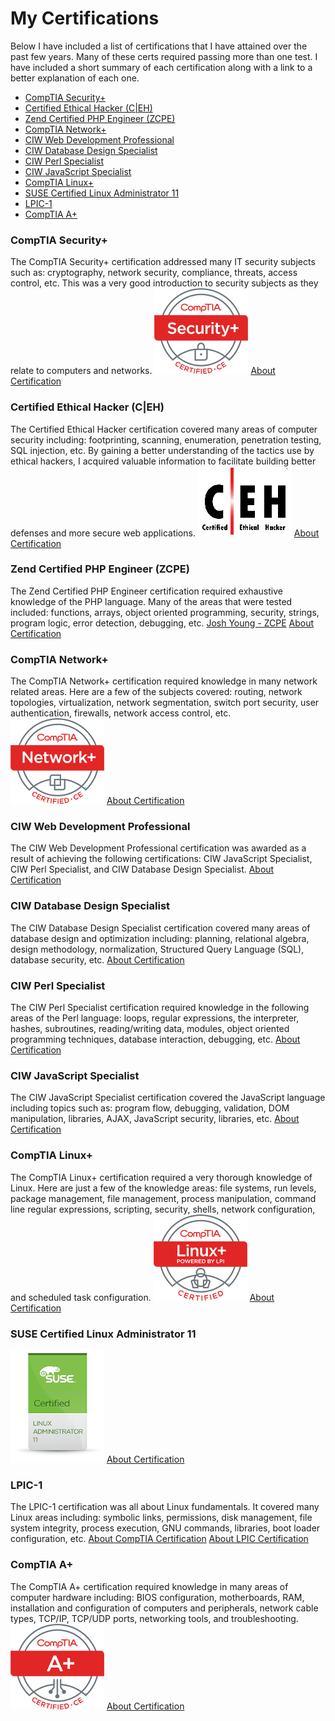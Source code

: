 # My Certifications

Below I have included a list of certifications that I have attained over the past few years.
Many of these certs required passing more than one test. I have included a short summary of each certification along with a link to a better explanation of each one.

* [CompTIA Security+](#comptia-security)
* [Certified Ethical Hacker (C|EH)](#certified-ethical-hacker-ceh)
* [Zend Certified PHP Engineer (ZCPE)](#zend-certified-php-engineer-zcpe)
* [CompTIA Network+](#comptia-network)
* [CIW Web Development Professional](#ciw-web-development-professional)
* [CIW Database Design Specialist](#ciw-database-design-specialist)
* [CIW Perl Specialist](#ciw-perl-specialist)
* [CIW JavaScript Specialist](#ciw-javascript-specialist)
* [CompTIA Linux+](#comptia-linux)
* [SUSE Certified Linux Administrator 11](#suse-certified-linux-administrator-11)
* [LPIC-1](#lpic-1)
* [CompTIA A+](#comptia-a)

### <a name='security'></a>CompTIA Security+
The CompTIA Security+ certification addressed many IT security subjects such as: cryptography, network security, compliance, threats, access control, etc. This was a very good introduction to security subjects as they relate to computers and networks.
![Security Plus Logo](../images/certs/resized/SecurityPlus_Logo_Certified_CE.png)
[About Certification](https://certification.comptia.org/certifications/security)

### <a name='ceh'></a>Certified Ethical Hacker (C|EH)
The Certified Ethical Hacker certification covered many areas of computer security including: footprinting, scanning, enumeration, penetration testing, SQL injection, etc. By gaining a better understanding of the tactics use by ethical hackers, I acquired valuable information to facilitate building better defenses and more secure web applications.
![CEH Logo](../images/certs/changed_format/CEH_logo.png)
[About Certification](https://www.eccouncil.org/Certification/certified-ethical-hacker)

### <a name='pce'></a>Zend Certified PHP Engineer (ZCPE)
The Zend Certified PHP Engineer certification required exhaustive knowledge of the PHP language. Many of the areas that were tested included: functions, arrays, object oriented programming, security, strings, program logic, error detection, debugging, etc.
[Josh Young - ZCPE](https://www.zend.com/en/yellow-pages/ZEND024785)
[About Certification](https://www.zend.com/en/services/certification/php-certification)

### <a name='network'></a>CompTIA Network+
The CompTIA Network+ certification required knowledge in many network related areas. Here are a few of the subjects covered: routing, network topologies, virtualization, network segmentation, switch port security, user authentication, firewalls, network access control, etc.
![Network Plus Logo](../images/certs/resized/NetworkPlus_Logo_Certified_CE.png)
[About Certification](https://certification.comptia.org/certifications/network)

### <a name='professional'></a>CIW Web Development Professional
The CIW Web Development Professional certification was awarded as a result of achieving the following certifications: CIW JavaScript Specialist, CIW Perl Specialist, and CIW Database Design Specialist.
[About Certification](http://www.ciwcertified.com/certifications/Web_Development_Series/development.php)

### <a name='database'></a>CIW Database Design Specialist
The CIW Database Design Specialist certification covered many areas of database design and optimization including: planning, relational algebra, design methodology, normalization, Structured Query Language (SQL), database security, etc.
[About Certification](http://www.ciwcertified.com/Certifications/Web_Development_Series/database_design.php)

### <a name='perl'></a>CIW Perl Specialist
The CIW Perl Specialist certification required knowledge in the following areas of the Perl language: loops, regular expressions, the interpreter, hashes, subroutines, reading/writing data, modules, object oriented programming techniques, database interaction, debugging, etc.
[About Certification](http://www.ciwcertified.com/Certifications/Web_Development_Series/perl.php)

### <a name='javascript'></a>CIW JavaScript Specialist
The CIW JavaScript Specialist certification covered the JavaScript language
including topics such as: program flow, debugging, validation, DOM manipulation, libraries, AJAX, JavaScript security, libraries, etc.
[About Certification](http://www.ciwcertified.com/Certifications/Web_Development_Series/javascript.php)

### <a name='linux'></a>CompTIA Linux+
The CompTIA Linux+ certification required a very thorough knowledge of Linux. Here are just a few of the knowledge areas: file systems, run levels, package management, file management, process manipulation, command line regular expressions, scripting, security, shells, network configuration, and scheduled task configuration.
![Linux Plus Logo](../images/certs/resized/LinuxPlus_Logo_Certified.png)
[About Certification](https://certification.comptia.org/certifications/linux)

### <a name='suse'></a>SUSE Certified Linux Administrator 11
![SUSE Logo](../images/certs/resized/cert_linux_admin_11.png)
[About Certification](https://training.suse.com/certification/sca-linux)

### <a name='lpci'></a>LPIC-1
The LPIC-1 certification was all about Linux fundamentals. It covered many Linux areas including: symbolic links, permissions, disk management, file system integrity, process execution, GNU commands, libraries, boot loader configuration, etc.
[About CompTIA Certification](https://certification.comptia.org/certifications/linux)
[About LPIC Certification](https://www.lpi.org/certification/get-certified-lpi/lpic-1-linux-server-professional)

### <a name='aplus'></a>CompTIA A+
The CompTIA A+ certification required knowledge in many areas of computer hardware including: BIOS configuration, motherboards, RAM, installation and configuration of computers and peripherals, network cable types, TCP/IP, TCP/UDP ports, networking tools, and troubleshooting.
![A Plus Logo](../images/certs/resized/Aplus_Logo_Certified_CE.png)
[About Certification](https://certification.comptia.org/certifications/a)
